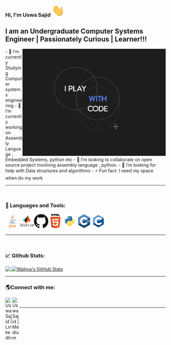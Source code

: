 ### Hi, I'm Uswa Sajid <img src="https://raw.githubusercontent.com/UswaSajid/UswaSajid/master/wave.gif" width="40px">

## I am an Undergraduate Computer Systems Engineer | Passionately Curious | Learner!!!
<img src="https://raw.githubusercontent.com/UswaSajid/UswaSajid/master/codes.gif" width="450px" img align = "right">
- 🌱 I’m currently Studying Computer systems engineering 
- 🔭 I’m currently working on Assembly Language , Embedded Systems, python etc
- 👯 I’m looking to collaborate on open source project involving assembly language , python.
- 🤔 I’m looking for help with Data structures and algorithms
- ⚡ Fun fact: I need my space when do my work

---

<br />

### 🔧 Languages and Tools:

<img align="left" alt="C" width="45px" src="https://raw.githubusercontent.com/github/explore/80688e429a7d4ef2fca1e82350fe8e3517d3494d/topics/java/java.png" />
<img align="left" alt="C" width="45px" src="https://raw.githubusercontent.com/github/explore/80688e429a7d4ef2fca1e82350fe8e3517d3494d/topics/matlab/matlab.png" />
<img align="left" alt="GitHub" width="45px" src="https://raw.githubusercontent.com/github/explore/78df643247d429f6cc873026c0622819ad797942/topics/github/github.png" />
<img align="left" alt="HTML5" width="45px" src="https://raw.githubusercontent.com/github/explore/80688e429a7d4ef2fca1e82350fe8e3517d3494d/topics/html/html.png" />
<img align="left" alt="Python" width="45px" src="https://raw.githubusercontent.com/github/explore/80688e429a7d4ef2fca1e82350fe8e3517d3494d/topics/python/python.png" />
<img align="left" alt="C++" width="45px" src="https://raw.githubusercontent.com/github/explore/80688e429a7d4ef2fca1e82350fe8e3517d3494d/topics/cpp/cpp.png" />
<img align="left" alt="C" width="45px" src="https://raw.githubusercontent.com/github/explore/80688e429a7d4ef2fca1e82350fe8e3517d3494d/topics/c/c.png" />
<br />

<br />

<br />

---

<br />


### &#x1f4c8; Github Stats:
<a href="https://github.com/UswaSajid/UswaSajid">
  <img align="center" src="https://github-readme-stats.vercel.app/api/top-langs/?username=UswaSajid&hide=java,html,tex&title_color=ffffff&text_color=c9cacc&icon_color=2bbc8a&bg_color=1d1f21&langs_count=3" />
</a>

<a href="https://github.com/UswaSajid/UswaSajid">
  <img align="center" src="https://github-readme-stats.vercel.app/api?username=UswaSajid&show_icons=true&line_height=27&count_private=true&title_color=ffffff&text_color=c9cacc&icon_color=2bbc8a&bg_color=1d1f21" alt="Waliiya's GitHub Stats" />
</a>

---
### 🌎Connect with me:


[<img align="left" alt="Uswa Sajid | LinkedIn" width="22px" src="https://cdn.jsdelivr.net/npm/simple-icons@v3/icons/linkedin.svg" />][linkedin]
[<img align="left" alt="Uswa Sajid | Medium" width="22px" src="https://cdn.jsdelivr.net/npm/simple-icons@3.13.0/icons/gmail.svg" />][gmail]


<br />


[linkedin]:https://www.linkedin.com/in/uswa-sajid-3ba255226/
[gmail]: uswasajid0@gmail.com

---


 


